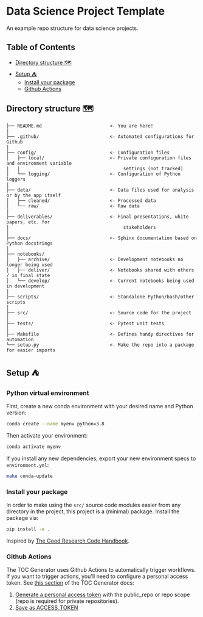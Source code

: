 # Data Science Project Template

An example repo structure for data science projects.

<!-- START doctoc generated TOC please keep comment here to allow auto update -->
<!-- DON'T EDIT THIS SECTION, INSTEAD RE-RUN doctoc TO UPDATE -->
## Table of Contents

- [Directory structure :world_map:](#directory-structure-world_map)
- [Setup :tent:](#setup-tent)
  - [Install your package](#install-your-package)
  - [Github Actions](#github-actions)

<!-- END doctoc generated TOC please keep comment here to allow auto update -->

## Directory structure :world_map:

```
├── README.md                         <- You are here!
|
├── .github/                          <- Automated configurations for Github 
|
├── config/                           <- Configuration files
│   ├── local/                        <- Private configuration files and environment variable
|   |                                      settings (not tracked)
│   └── logging/                      <- Configuration of Python loggers
|
├── data/                             <- Data files used for analysis or by the app itself
│   ├── cleaned/                      <- Processed data
│   └── raw/                          <- Raw data
|
├── deliverables/                     <- Final presentations, white papers, etc. for
|                                          stakeholders
│
├── docs/                             <- Sphinx documentation based on Python docstrings
│
├── notebooks/
│   ├── archive/                      <- Development notebooks no longer being used
│   ├── deliver/                      <- Notebooks shared with others / in final state
│   └── develop/                      <- Current notebooks being used in development
|
├── scripts/                          <- Standalone Python/bash/other scripts
│
├── src/                              <- Source code for the project 
│
├── tests/                            <- Pytest unit tests
│
├── Makefile                          <- Defines handy directives for automation
└── setup.py                          <- Make the repo into a package for easier imports
```

## Setup :tent:

### Python virtual environment

First, create a new conda environment with your desired name and Python version:

```bash
conda create --name myenv python=3.8
```

Then activate your environment:

```bash
conda activate myenv
```

If you install any new dependencies, export your new environment specs to `environment.yml`:

```bash
make conda-update
```

### Install your package

In order to make using the `src/` source code modules easier from any directory in the project, this project is a (minimal) package. Install the package via:

```bash
pip install -e .
```

Inspired by [The Good Research Code Handbook](https://goodresearch.dev/index.html).

### Github Actions

The TOC Generator uses Github Actions to automatically trigger workflows. If you want to trigger actions, you'll need to configure a personal access token. See [this section](https://github.com/marketplace/actions/toc-generator#github_token) of the TOC Generator docs:

1. [Generate a personal access token](https://help.github.com/en/articles/creating-a-personal-access-token-for-the-command-line) with the public_repo or repo scope (repo is required for private repositories).
1. [Save as ACCESS_TOKEN](https://help.github.com/en/actions/configuring-and-managing-workflows/creating-and-storing-encrypted-secrets)
